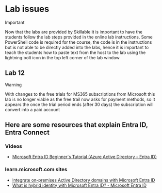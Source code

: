 

# Lab issues
> [!IMPORTANT]
> Now that the labs are provided by Skillable it is important to have the students follow the lab steps
> provided in the online lab instructions.
> Some PowerShell code is required for the course, the code is in the instructions but is not able to be
> directly added into the labs, hence it is important to teach the students how to paste text from the host to
> the lab using the lightning bolt icon in the top left corner of the lab window

## Lab 12 

> [!WARNING]
> With changes to the free trials for MS365 subscriptions from Microsoft this lab is no longer viable
> as the free trail now asks for payment methods, so it appears the once the trial period ends (after 30 days)
> the subscription will convert into a paid account

## Here are some resources that explain Entra ID, Entra Connect

### Videos
- [Microsoft Entra ID Beginner's Tutorial (Azure Active Directory - Entra ID)](https://www.youtube.com/watch?v=0qZzcK1mHwA)

### learn.microsoft.com sites
- [Integrate on-premises Active Directory domains with Microsoft Entra ID](https://learn.microsoft.com/en-us/azure/architecture/reference-architectures/identity/azure-ad)
- [What is hybrid identity with Microsoft Entra ID? - Microsoft Entra ID](https://learn.microsoft.com/en-us/entra/identity/hybrid/whatis-hybrid-identity)

